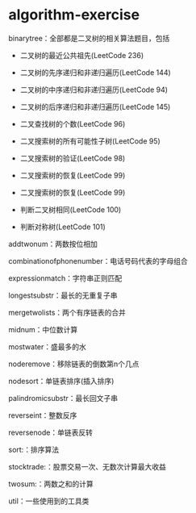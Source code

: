 # algorithm-exercise

binarytree：全部都是二叉树的相关算法题目，包括
  * 二叉树的最近公共祖先(LeetCode 236)

  * 二叉树的先序递归和非递归遍历(LeetCode 144)

  * 二叉树的中序递归和非递归遍历(LeetCode 94)

  * 二叉树的后序递归和非递归遍历(LeetCode 145)

  * 二叉查找树的个数(LeetCode 96)

  * 二叉搜索树的所有可能性子树(LeetCode 95)

  * 二叉搜索树的验证(LeetCode 98)

  * 二叉搜索树的恢复(LeetCode 99)

  * 二叉搜索树的恢复(LeetCode 99)

  * 判断二叉树相同(LeetCode 100)

  * 判断对称树(LeetCode 101)


addtwonum：两数按位相加

combinationofphonenumber：电话号码代表的字母组合

expressionmatch：字符串正则匹配

longestsubstr：最长的无重复子串

mergetwolists：两个有序链表的合并

midnum：中位数计算

mostwater：盛最多的水

noderemove：移除链表的倒数第n个几点

nodesort：单链表排序(插入排序)

palindromicsubstr：最长回文子串

reverseint：整数反序

reversenode：单链表反转

sort:：排序算法

stocktrade:：股票交易一次、无数次计算最大收益

twosum:：两数之和的计算

util：一些使用到的工具类